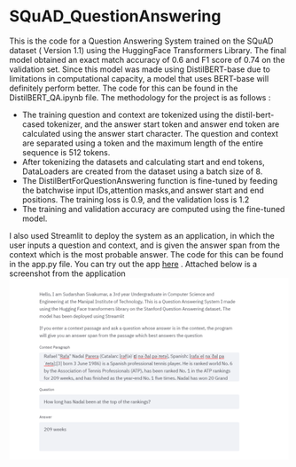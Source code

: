 # SQuAD_QuestionAnswering
This is the code for a Question Answering System trained on the SQuAD dataset ( Version 1.1) using the HuggingFace Transformers Library. The final model obtained an exact match accuracy of 0.6  and F1 score of 0.74 on the validation set. Since this model was made using DistilBERT-base due to limitations in computational capacity, a model that uses BERT-base will definitely perform better. The code for this can be found in the DistilBERT_QA.ipynb file. The methodology for the project is as follows : 
  * The training question and context are tokenized using the distil-bert-cased tokenizer, and the answer start token and answer end token are calculated using the answer start character.  The question and context are separated using a <SEP> token and the maximum length of the entire sequence is 512 tokens.
  * After tokenizing the datasets and calculating start and end tokens, DataLoaders are created from the dataset using a batch size of 8.
  * The DistilBertForQuestionAnswering function is fine-tuned by feeding the batchwise input IDs,attention masks,and answer start and end positions. The training loss is 0.9, and the validation loss is 1.2 
  * The training and validation accuracy are computed using the fine-tuned model.  
 
 I also used Streamlit to deploy the system as an application, in which the user inputs a question and context, and is given the answer span from the context which is the most probable answer. The code for this can be found in the app.py file.  You can try out the app [here](https://share.streamlit.io/sudarshansivakumar/squad_questionanswering/main/app.py) . Attached below is a screenshot from the application
 ![A screenshot from the application](Deployed_QA_Model.PNG)
